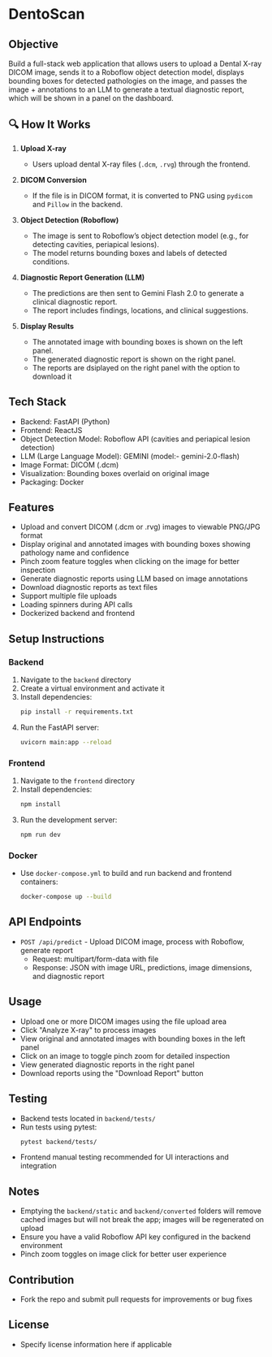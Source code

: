 # DentoScan

## Objective
Build a full-stack web application that allows users to upload a Dental X-ray DICOM image, sends it to a Roboflow object detection model, displays bounding boxes for detected pathologies on the image, and passes the image + annotations to an LLM to generate a textual diagnostic report, which will be shown in a panel on the dashboard.

## 🔍 How It Works

1. **Upload X-ray**
   - Users upload dental X-ray files (`.dcm`, `.rvg`) through the frontend.

2. **DICOM Conversion**
   - If the file is in DICOM format, it is converted to PNG using `pydicom` and `Pillow` in the backend.

3. **Object Detection (Roboflow)**
   - The image is sent to Roboflow’s object detection model (e.g., for detecting cavities, periapical lesions).
   - The model returns bounding boxes and labels of detected conditions.

4. **Diagnostic Report Generation (LLM)**
   - The predictions are then sent to Gemini Flash 2.0 to generate a clinical diagnostic report.
   - The report includes findings, locations, and clinical suggestions.

5. **Display Results**
   - The annotated image with bounding boxes is shown on the left panel.
   - The generated diagnostic report is shown on the right panel.
   - The reports are dsiplayed on the right panel with the option to download it


## Tech Stack
- Backend: FastAPI (Python)  
- Frontend: ReactJS  
- Object Detection Model: Roboflow API (cavities and periapical lesion detection)  
- LLM (Large Language Model): GEMINI (model:- gemini-2.0-flash)
- Image Format: DICOM (.dcm)  
- Visualization: Bounding boxes overlaid on original image  
- Packaging: Docker 

## Features
- Upload and convert DICOM (.dcm or .rvg) images to viewable PNG/JPG format  
- Display original and annotated images with bounding boxes showing pathology name and confidence  
- Pinch zoom feature toggles when clicking on the image for better inspection  
- Generate diagnostic reports using LLM based on image annotations  
- Download diagnostic reports as text files  
- Support multiple file uploads  
- Loading spinners during API calls  
- Dockerized backend and frontend  

## Setup Instructions

### Backend
1. Navigate to the `backend` directory  
2. Create a virtual environment and activate it  
3. Install dependencies:  
   ```bash
   pip install -r requirements.txt
   ```  
4. Run the FastAPI server:  
   ```bash
   uvicorn main:app --reload
   ```  

### Frontend
1. Navigate to the `frontend` directory  
2. Install dependencies:  
   ```bash
   npm install
   ```  
3. Run the development server:  
   ```bash
   npm run dev
   ```  

### Docker 
- Use `docker-compose.yml` to build and run backend and frontend containers:  
  ```bash
  docker-compose up --build
  ```  

## API Endpoints
- `POST /api/predict` - Upload DICOM image, process with Roboflow, generate report  
  - Request: multipart/form-data with file  
  - Response: JSON with image URL, predictions, image dimensions, and diagnostic report  

## Usage
- Upload one or more DICOM images using the file upload area  
- Click "Analyze X-ray" to process images  
- View original and annotated images with bounding boxes in the left panel  
- Click on an image to toggle pinch zoom for detailed inspection  
- View generated diagnostic reports in the right panel  
- Download reports using the "Download Report" button  

## Testing
- Backend tests located in `backend/tests/`  
- Run tests using pytest:  
  ```bash
  pytest backend/tests/
  ```  
- Frontend manual testing recommended for UI interactions and integration  

## Notes
- Emptying the `backend/static` and `backend/converted` folders will remove cached images but will not break the app; images will be regenerated on upload  
- Ensure you have a valid Roboflow API key configured in the backend environment  
- Pinch zoom toggles on image click for better user experience  

## Contribution
- Fork the repo and submit pull requests for improvements or bug fixes  

## License
- Specify license information here if applicable
